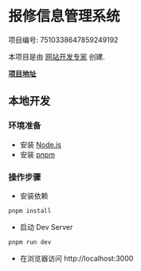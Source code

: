 # 报修信息管理系统

项目编号: 7510338647859249192

本项目是由 [网站开发专家](https://space.coze.cn/) 创建.

[**项目地址**](https://space.coze.cn/task/7510338647859249192)

## 本地开发

### 环境准备

- 安装 [Node.js](https://nodejs.org/en)
- 安装 [pnpm](https://pnpm.io/installation)

### 操作步骤

- 安装依赖

```sh
pnpm install
```

- 启动 Dev Server

```sh
pnpm run dev
```

- 在浏览器访问 http://localhost:3000


